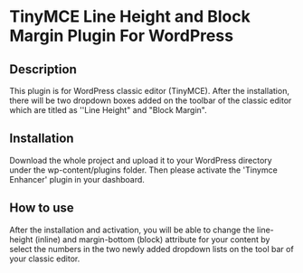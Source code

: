 # TinyMCE Line Height and Block Margin Plugin For WordPress

## Description
This plugin is for WordPress classic editor (TinyMCE). After the installation, there will be two dropdown boxes added on the toolbar of the classic editor which are titled as ''Line Height" and "Block Margin".

## Installation
Download the whole project and upload it to your WordPress directory under the wp-content/plugins folder. Then please activate the 'Tinymce Enhancer' plugin in your dashboard.

## How to use
After the installation and activation, you will be able to change the line-height (inline) and margin-bottom (block) attribute for your content by select the numbers in the two newly added dropdown lists on the tool bar of your classic editor.

